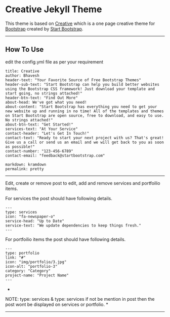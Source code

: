 # Creative Jekyll Theme

This theme is based on
[Creative](http://startbootstrap.com/template-overviews/creative/) which is a one page creative theme for [Bootstrap](http://getbootstrap.com/) created by [Start Bootstrap](http://startbootstrap.com/).

---

## How To Use
edit the config.yml file as per your requirement
```
title: Creative
author: Bhavesh
header-text: "Your Favorite Source of Free Bootstrap Themes"
header-sub-text: "Start Bootstrap can help you build better websites using the Bootstrap CSS framework! Just download your template and start going, no strings attached!"
header-btn-text: "Find Out More"
about-head: We've got what you need!
about-content: "Start Bootstrap has everything you need to get your new website up and running in no time! All of the templates and themes on Start Bootstrap are open source, free to download, and easy to use. No strings attached!"
about-btn-text: "Get Started!"
services-text: "At Your Service"
contact-header: "Let's Get In Touch!"
contact-text: "Ready to start your next project with us? That's great! Give us a call or send us an email and we will get back to you as soon as possible!"
contact-number: "123-456-6789"
contact-email: "feedback@startbootstrap.com"

markdown: kramdown
permalink: pretty

```
---
Edit, create or remove post to edit, add and remove services and portfoilio items.

For services the post should have following details.
```
---
type: services
icon: "fa-newspaper-o"
service-head: "Up to Date"
service-text: "We update dependencies to keep things fresh."
---
```

For portfoilio items the post should have following details.
```
---
type: portfolio
link: "#"
icon: "img/portfolio/3.jpg"
icon-alt: "portfolio-3"
category: "Category"
project-name: "Project Name"
---
```

*
NOTE:
type: services & type: services if not be mention in post then the post wont be displayed on services or portfolio.
*

---
